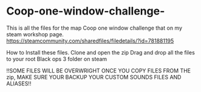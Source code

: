 # Coop-one-window-challenge-
This is all the files for the map Coop one window challenge that on my steam workshop page.
https://steamcommunity.com/sharedfiles/filedetails/?id=781881195

How to Install these files.
Clone and open the zip
Drag and drop all the files to your root Black ops 3 folder on steam

!!SOME FILES WILL BE OVERWRIGHT ONCE YOU COPY FILES FROM THE zip, MAKE SURE YOUR BACKUP YOUR CUSTOM SOUNDS FILES AND ALIASES!!
